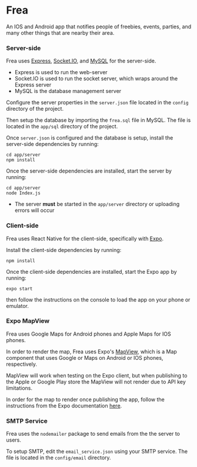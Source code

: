 # Frea
An IOS and Android app that notifies people of freebies, events, parties, and many other things that are nearby their area.

### Server-side
Frea uses [Express](https://expressjs.com/), [Socket.IO](https://socket.io/), and [MySQL](https://www.mysql.com/) for the server-side.
- Express is used to run the web-server
- Socket.IO is used to run the socket server, which wraps around the Express server
- MySQL is the database management server

Configure the server properties in the ```server.json``` file located in the ```config``` directory of the project.

Then setup the database by importing the ```frea.sql``` file in MySQL. The file is located in the ```app/sql``` directory of the project.

Once ```server.json``` is configured and the database is setup, install the server-side dependencies by running:
```console
cd app/server
npm install
```

Once the server-side dependencies are installed, start the server by running:
```console
cd app/server
node Index.js
```
- The server <b>must</b> be started in the ```app/server``` directory or uploading errors will occur

### Client-side
Frea uses React Native for the client-side, specifically with [Expo](https://expo.io/).

Install the client-side dependencies by running:
```console
npm install
```

Once the client-side dependencies are installed, start the Expo app by running:
```console
expo start
```
then follow the instructions on the console to load the app on your phone or emulator.

### Expo MapView
Frea uses Google Maps for Android phones and Apple Maps for IOS phones.

In order to render the map, Frea uses Expo's [MapView](https://docs.expo.io/versions/latest/sdk/map-view/), which is a Map component that uses Google or Maps on Android or IOS phones, respectively.

MapView will work when testing on the Expo client, but when publishing to the Apple or Google Play store the MapView will not render due to API key limitations.

In order for the map to render once publishing the app, follow the instructions from the Expo documentation [here](https://docs.expo.io/versions/latest/sdk/map-view/).

### SMTP Service
Frea uses the ```nodemailer``` package to send emails from the the server to users.

To setup SMTP, edit the ```email_service.json``` using your SMTP service. The file is located in the ```config/email``` directory.
